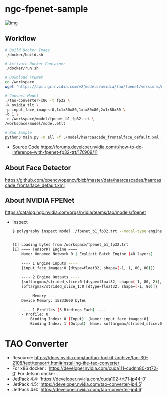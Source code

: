 # ngc-fpenet-sample

![img](assets/ngc-fpenet.gif)

## Workflow
```bash
# Build Docker Image
./docker/build.sh

# Activate Docker Container
./docker/run.sh

# Download FPENet
cd /workspace
wget 'https://api.ngc.nvidia.com/v2/models/nvidia/tao/fpenet/versions/deployable_v1.0/files/model.etlt' -O ./model/model.etlt

# Convert Model
./tao-converter-x86 -t fp32 \
-k nvidia_tlt \
-p input_face_images:0,1x1x80x80,1x1x80x80,2x1x80x80 \
-b 1 \
-e /workspace/model/fpenet_b1_fp32.trt \
/workspace/model/model.etlt

# Run Sample
python3 main.py -m all -f ./model/haarcascade_frontalface_default.xml -l ./model/fpenet_b1_fp32.trt -s /dev/video0
```


- Source Code
https://forums.developer.nvidia.com/t/how-to-do-inference-with-fpenet-fp32-trt/170909/11

## About Face Detector
https://github.com/opencv/opencv/blob/master/data/haarcascades/haarcascade_frontalface_default.xml

## About NVIDIA FPENet
https://catalog.ngc.nvidia.com/orgs/nvidia/teams/tao/models/fpenet

- Inspect
    ```bash
    $ polygraphy inspect model ./fpenet_b1_fp32.trt --model-type engine


    [I] Loading bytes from /workspace/fpenet_b1_fp32.trt
    [I] ==== TensorRT Engine ====
        Name: Unnamed Network 0 | Explicit Batch Engine (48 layers)
        
        ---- 1 Engine Inputs ----
        {input_face_images:0 [dtype=float32, shape=(-1, 1, 80, 80)]}
        
        ---- 2 Engine Outputs ----
        {softargmax/strided_slice:0 [dtype=float32, shape=(-1, 80, 2)],
        softargmax/strided_slice_1:0 [dtype=float32, shape=(-1, 80)]}
        
        ---- Memory ----
        Device Memory: 15833600 bytes
        
        ---- 1 Profiles (3 Bindings Each) ----
        - Profile: 0
            Binding Index: 0 (Input)  [Name: input_face_images:0]          | Shapes: min=(1, 1, 80, 80), opt=(1, 1, 80, 80), max=(2, 1, 80, 80)
            Binding Index: 1 (Output) [Name: softargmax/strided_slice:0]   | Shape: (-1, 80, 2)    Binding Index: 2 (Output) [Name: softargmax/strided_slice_1:0] | Shape: (-1, 80)
    ```


# TAO Converter
* Resource: https://docs.nvidia.com/tao/tao-toolkit-archive/tao-30-2108/text/tensorrt.html#installing-the-tao-converter
* For x86 docker : 'https://developer.nvidia.com/cuda111-cudnn80-trt72-0'
For Jetson docker :
* JetPack 4.4: 'https://developer.nvidia.com/cuda102-trt71-jp44-0'
* JetPack 4.5: 'https://developer.nvidia.com/tao-converter-jp4.5'
* JetPack 4.6: 'https://developer.nvidia.com/tao-converter-jp4.6'
